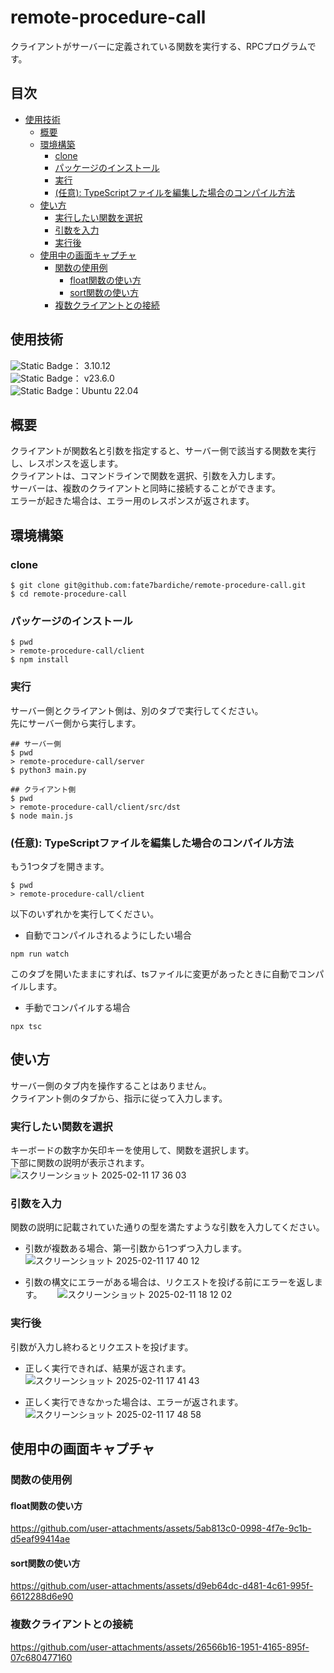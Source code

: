 # remote-procedure-call
クライアントがサーバーに定義されている関数を実行する、RPCプログラムです。

## 目次
- [使用技術](#使用技術)
  - [概要](#概要)
  - [環境構築](#環境構築)
    - [clone](#clone)
    - [パッケージのインストール](#パッケージのインストール)
    - [実行](#実行)
    - [(任意): TypeScriptファイルを編集した場合のコンパイル方法](#任意-typescriptファイルを編集した場合のコンパイル方法)
  - [使い方](#使い方)
    - [実行したい関数を選択](#実行したい関数を選択)
    - [引数を入力](#引数を入力)
    - [実行後](#実行後)
  - [使用中の画面キャプチャ](#使用中の画面キャプチャ)
    - [関数の使用例](#関数の使用例)
      - [float関数の使い方](#float関数の使い方)
      - [sort関数の使い方](#sort関数の使い方)
    - [複数クライアントとの接続](#複数クライアントとの接続)
    

## 使用技術
![Static Badge](https://img.shields.io/badge/-Python-F9DC3E.svg?style=flat&logo=python)： 3.10.12  
![Static Badge](https://img.shields.io/badge/Node.js-339933?logo=node.js&logoColor=white)：  v23.6.0  
![Static Badge](https://img.shields.io/badge/-Linux-FCC624?style=flat&logo=linux&logoColor=black)：Ubuntu 22.04  
## 概要
クライアントが関数名と引数を指定すると、サーバー側で該当する関数を実行し、レスポンスを返します。  
クライアントは、コマンドラインで関数を選択、引数を入力します。  
サーバーは、複数のクライアントと同時に接続することができます。  
エラーが起きた場合は、エラー用のレスポンスが返されます。  

## 環境構築
### clone
```
$ git clone git@github.com:fate7bardiche/remote-procedure-call.git
$ cd remote-procedure-call
```
### パッケージのインストール
```
$ pwd
> remote-procedure-call/client
$ npm install
```
### 実行
サーバー側とクライアント側は、別のタブで実行してください。  
先にサーバー側から実行します。
```
## サーバー側
$ pwd
> remote-procedure-call/server
$ python3 main.py
```
```
## クライアント側
$ pwd
> remote-procedure-call/client/src/dst
$ node main.js
```
### (任意): TypeScriptファイルを編集した場合のコンパイル方法
もう1つタブを開きます。
```
$ pwd
> remote-procedure-call/client
```
以下のいずれかを実行してください。

- 自動でコンパイルされるようにしたい場合
```
npm run watch
```
このタブを開いたままにすれば、tsファイルに変更があったときに自動でコンパイルします。  
- 手動でコンパイルする場合
```
npx tsc
```
## 使い方
サーバー側のタブ内を操作することはありません。  
クライアント側のタブから、指示に従って入力します。
### 実行したい関数を選択
キーボードの数字か矢印キーを使用して、関数を選択します。  
下部に関数の説明が表示されます。  
![スクリーンショット 2025-02-11 17 36 03](https://github.com/user-attachments/assets/a964e46e-3fd6-471d-8e0d-2c12fa02946b)


### 引数を入力
関数の説明に記載されていた通りの型を満たすような引数を入力してください。　　
- 引数が複数ある場合、第一引数から1つずつ入力します。  
![スクリーンショット 2025-02-11 17 40 12](https://github.com/user-attachments/assets/8a2e9b95-afbc-41c3-bc85-cb6681e10e6f)

- 引数の構文にエラーがある場合は、リクエストを投げる前にエラーを返します。　　
![スクリーンショット 2025-02-11 18 12 02](https://github.com/user-attachments/assets/676ef9b7-954f-4491-ae35-c1189e561330)

### 実行後
引数が入力し終わるとリクエストを投げます。 

- 正しく実行できれば、結果が返されます。  
![スクリーンショット 2025-02-11 17 41 43](https://github.com/user-attachments/assets/5c1b2344-b158-4ed1-a6d3-ef468d41d6ab)

- 正しく実行できなかった場合は、エラーが返されます。  
![スクリーンショット 2025-02-11 17 48 58](https://github.com/user-attachments/assets/3187727a-5ab2-47e5-8428-3f05a027fb08)

## 使用中の画面キャプチャ
### 関数の使用例
#### float関数の使い方
https://github.com/user-attachments/assets/5ab813c0-0998-4f7e-9c1b-d5eaf99414ae

#### sort関数の使い方
https://github.com/user-attachments/assets/d9eb64dc-d481-4c61-995f-6612288d6e90

### 複数クライアントとの接続
https://github.com/user-attachments/assets/26566b16-1951-4165-895f-07c680477160
